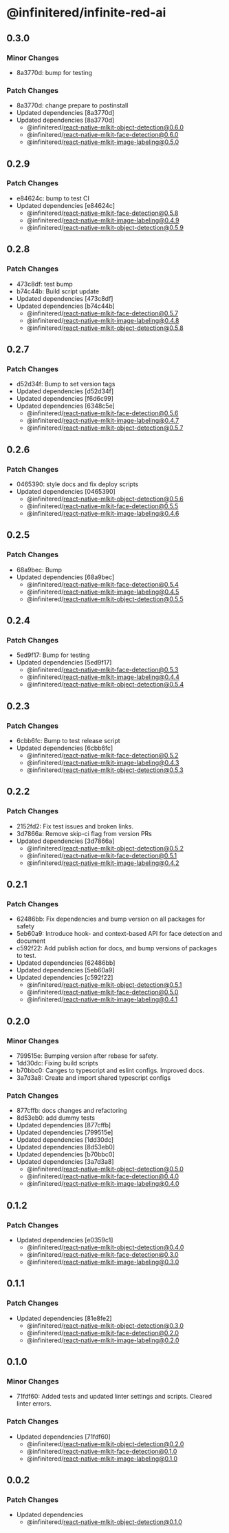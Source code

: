 # @infinitered/infinite-red-ai

## 0.3.0

### Minor Changes

- 8a3770d: bump for testing

### Patch Changes

- 8a3770d: change prepare to postinstall
- Updated dependencies [8a3770d]
- Updated dependencies [8a3770d]
  - @infinitered/react-native-mlkit-object-detection@0.6.0
  - @infinitered/react-native-mlkit-face-detection@0.6.0
  - @infinitered/react-native-mlkit-image-labeling@0.5.0

## 0.2.9

### Patch Changes

- e84624c: bump to test CI
- Updated dependencies [e84624c]
  - @infinitered/react-native-mlkit-face-detection@0.5.8
  - @infinitered/react-native-mlkit-image-labeling@0.4.9
  - @infinitered/react-native-mlkit-object-detection@0.5.9

## 0.2.8

### Patch Changes

- 473c8df: test bump
- b74c44b: Build script update
- Updated dependencies [473c8df]
- Updated dependencies [b74c44b]
  - @infinitered/react-native-mlkit-face-detection@0.5.7
  - @infinitered/react-native-mlkit-image-labeling@0.4.8
  - @infinitered/react-native-mlkit-object-detection@0.5.8

## 0.2.7

### Patch Changes

- d52d34f: Bump to set version tags
- Updated dependencies [d52d34f]
- Updated dependencies [f6d6c99]
- Updated dependencies [6348c5e]
  - @infinitered/react-native-mlkit-face-detection@0.5.6
  - @infinitered/react-native-mlkit-image-labeling@0.4.7
  - @infinitered/react-native-mlkit-object-detection@0.5.7

## 0.2.6

### Patch Changes

- 0465390: style docs and fix deploy scripts
- Updated dependencies [0465390]
  - @infinitered/react-native-mlkit-object-detection@0.5.6
  - @infinitered/react-native-mlkit-face-detection@0.5.5
  - @infinitered/react-native-mlkit-image-labeling@0.4.6

## 0.2.5

### Patch Changes

- 68a9bec: Bump
- Updated dependencies [68a9bec]
  - @infinitered/react-native-mlkit-face-detection@0.5.4
  - @infinitered/react-native-mlkit-image-labeling@0.4.5
  - @infinitered/react-native-mlkit-object-detection@0.5.5

## 0.2.4

### Patch Changes

- 5ed9f17: Bump for testing
- Updated dependencies [5ed9f17]
  - @infinitered/react-native-mlkit-face-detection@0.5.3
  - @infinitered/react-native-mlkit-image-labeling@0.4.4
  - @infinitered/react-native-mlkit-object-detection@0.5.4

## 0.2.3

### Patch Changes

- 6cbb6fc: Bump to test release script
- Updated dependencies [6cbb6fc]
  - @infinitered/react-native-mlkit-face-detection@0.5.2
  - @infinitered/react-native-mlkit-image-labeling@0.4.3
  - @infinitered/react-native-mlkit-object-detection@0.5.3

## 0.2.2

### Patch Changes

- 2152fd2: Fix test issues and broken links.
- 3d7866a: Remove skip-ci flag from version PRs
- Updated dependencies [3d7866a]
  - @infinitered/react-native-mlkit-object-detection@0.5.2
  - @infinitered/react-native-mlkit-face-detection@0.5.1
  - @infinitered/react-native-mlkit-image-labeling@0.4.2

## 0.2.1

### Patch Changes

- 62486bb: Fix dependencies and bump version on all packages for safety
- 5eb60a9: Introduce hook- and context-based API for face detection and document
- c592f22: Add publish action for docs, and bump versions of packages to test.
- Updated dependencies [62486bb]
- Updated dependencies [5eb60a9]
- Updated dependencies [c592f22]
  - @infinitered/react-native-mlkit-object-detection@0.5.1
  - @infinitered/react-native-mlkit-face-detection@0.5.0
  - @infinitered/react-native-mlkit-image-labeling@0.4.1

## 0.2.0

### Minor Changes

- 799515e: Bumping version after rebase for safety.
- 1dd30dc: Fixing build scripts
- b70bbc0: Canges to typescript and eslint configs. Improved docs.
- 3a7d3a8: Create and import shared typescript configs

### Patch Changes

- 877cffb: docs changes and refactoring
- 8d53eb0: add dummy tests
- Updated dependencies [877cffb]
- Updated dependencies [799515e]
- Updated dependencies [1dd30dc]
- Updated dependencies [8d53eb0]
- Updated dependencies [b70bbc0]
- Updated dependencies [3a7d3a8]
  - @infinitered/react-native-mlkit-object-detection@0.5.0
  - @infinitered/react-native-mlkit-face-detection@0.4.0
  - @infinitered/react-native-mlkit-image-labeling@0.4.0

## 0.1.2

### Patch Changes

- Updated dependencies [e0359c1]
  - @infinitered/react-native-mlkit-object-detection@0.4.0
  - @infinitered/react-native-mlkit-face-detection@0.3.0
  - @infinitered/react-native-mlkit-image-labeling@0.3.0

## 0.1.1

### Patch Changes

- Updated dependencies [81e8fe2]
  - @infinitered/react-native-mlkit-object-detection@0.3.0
  - @infinitered/react-native-mlkit-face-detection@0.2.0
  - @infinitered/react-native-mlkit-image-labeling@0.2.0

## 0.1.0

### Minor Changes

- 71fdf60: Added tests and updated linter settings and scripts. Cleared linter errors.

### Patch Changes

- Updated dependencies [71fdf60]
  - @infinitered/react-native-mlkit-object-detection@0.2.0
  - @infinitered/react-native-mlkit-face-detection@0.1.0
  - @infinitered/react-native-mlkit-image-labeling@0.1.0

## 0.0.2

### Patch Changes

- Updated dependencies
  - @infinitered/react-native-mlkit-object-detection@0.1.0
